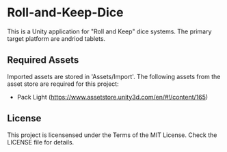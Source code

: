 # Roll-and-Keep-Dice
This is a Unity application for "Roll and Keep" dice systems. The primary target platform are andriod tablets.

## Required Assets
Imported assets are stored in 'Assets/Import'. The following assets from the asset store are required for this project:
-	Pack Light (https://www.assetstore.unity3d.com/en/#!/content/165)
	
## License
This project is licensensed under the Terms of the MIT License. Check the LICENSE file for details.
